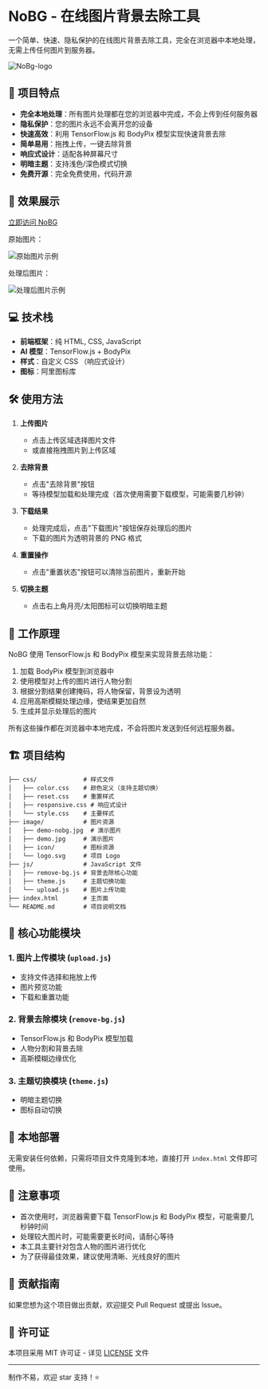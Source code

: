 # NoBG - 在线图片背景去除工具

一个简单、快速、隐私保护的在线图片背景去除工具，完全在浏览器中本地处理，无需上传任何图片到服务器。

![NoBg-logo](/image/logo.svg)

## 🚀 项目特点

- **完全本地处理**：所有图片处理都在您的浏览器中完成，不会上传到任何服务器
- **隐私保护**：您的图片永远不会离开您的设备
- **快速高效**：利用 TensorFlow.js 和 BodyPix 模型实现快速背景去除
- **简单易用**：拖拽上传，一键去除背景
- **响应式设计**：适配各种屏幕尺寸
- **明暗主题**：支持浅色/深色模式切换
- **免费开源**：完全免费使用，代码开源

## 📸 效果展示

[立即访问 NoBG](https://xichen1234.github.io/NoBG/)

原始图片：

![原始图片示例](image/demo.jpg)

处理后图片：

![处理后图片示例](image/demo-nobg.png)

## 💻 技术栈

- **前端框架**：纯 HTML, CSS, JavaScript
- **AI 模型**：TensorFlow.js + BodyPix
- **样式**：自定义 CSS （响应式设计）
- **图标**：阿里图标库

## 🛠️ 使用方法

1. **上传图片**
   - 点击上传区域选择图片文件
   - 或直接拖拽图片到上传区域

2. **去除背景**
   - 点击"去除背景"按钮
   - 等待模型加载和处理完成（首次使用需要下载模型，可能需要几秒钟）

3. **下载结果**
   - 处理完成后，点击"下载图片"按钮保存处理后的图片
   - 下载的图片为透明背景的 PNG 格式

4. **重置操作**
   - 点击"重置状态"按钮可以清除当前图片，重新开始

5. **切换主题**
   - 点击右上角月亮/太阳图标可以切换明暗主题

## 🔧 工作原理

NoBG 使用 TensorFlow.js 和 BodyPix 模型来实现背景去除功能：

1. 加载 BodyPix 模型到浏览器中
2. 使用模型对上传的图片进行人物分割
3. 根据分割结果创建掩码，将人物保留，背景设为透明
4. 应用高斯模糊处理边缘，使结果更加自然
5. 生成并显示处理后的图片

所有这些操作都在浏览器中本地完成，不会将图片发送到任何远程服务器。

## 🏗️ 项目结构

```
├── css/             # 样式文件
│   ├── color.css    # 颜色定义（支持主题切换）
│   ├── reset.css    # 重置样式
│   ├── responsive.css # 响应式设计
│   └── style.css    # 主要样式
├── image/           # 图片资源
│   ├── demo-nobg.jpg  # 演示图片
│   ├── demo.jpg     # 演示图片
│   ├── icon/        # 图标资源
│   └── logo.svg     # 项目 Logo
├── js/              # JavaScript 文件
│   ├── remove-bg.js # 背景去除核心功能
│   ├── theme.js     # 主题切换功能
│   └── upload.js    # 图片上传功能
├── index.html       # 主页面
└── README.md        # 项目说明文档
```

## 🔑 核心功能模块

### 1. 图片上传模块 (`upload.js`)
- 支持文件选择和拖放上传
- 图片预览功能
- 下载和重置功能

### 2. 背景去除模块 (`remove-bg.js`)
- TensorFlow.js 和 BodyPix 模型加载
- 人物分割和背景去除
- 高斯模糊边缘优化

### 3. 主题切换模块 (`theme.js`)
- 明暗主题切换
- 图标自动切换

## 🚀 本地部署

无需安装任何依赖，只需将项目文件克隆到本地，直接打开 `index.html` 文件即可使用。

## 📝 注意事项

- 首次使用时，浏览器需要下载 TensorFlow.js 和 BodyPix 模型，可能需要几秒钟时间
- 处理较大图片时，可能需要更长时间，请耐心等待
- 本工具主要针对包含人物的图片进行优化
- 为了获得最佳效果，建议使用清晰、光线良好的图片

## 🤝 贡献指南

如果您想为这个项目做出贡献，欢迎提交 Pull Request 或提出 Issue。

## 📄 许可证

本项目采用 MIT 许可证 - 详见 [LICENSE](LICENSE) 文件

---

制作不易，欢迎 star 支持！⭐
